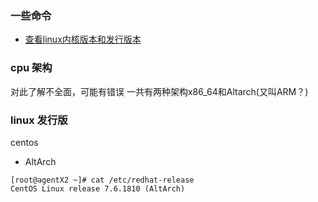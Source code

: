 ### 一些命令
- [查看linux内核版本和发行版本](https://blog.csdn.net/networken/article/details/79771212?utm_medium=distribute.pc_relevant.none-task-blog-2%7Edefault%7EBlogCommendFromMachineLearnPai2%7Edefault-1.control&depth_1-utm_source=distribute.pc_relevant.none-task-blog-2%7Edefault%7EBlogCommendFromMachineLearnPai2%7Edefault-1.control)
### cpu 架构
对此了解不全面，可能有错误
一共有两种架构x86_64和Altarch(又叫ARM？)
### linux 发行版
centos
- AltArch
```
[root@agentX2 ~]# cat /etc/redhat-release
CentOS Linux release 7.6.1810 (AltArch)
```